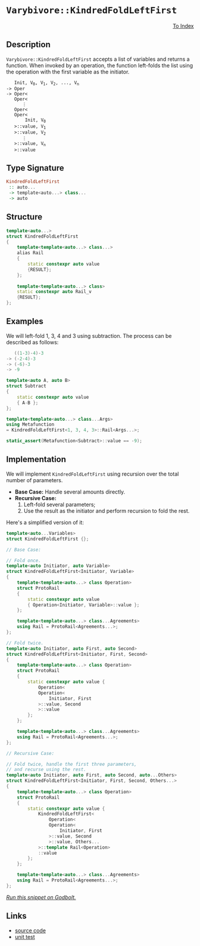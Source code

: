 <!-- Copyright 2024 Feng Mofan
SPDX-License-Identifier: Apache-2.0 -->

# `Varybivore::KindredFoldLeftFirst`

<p style='text-align: right;'><a href="../../../facilities/metafunctions.md#varybivore-kindred-fold-left-first">To Index</a></p>

## Description

`Varybivore::KindredFoldLeftFirst` accepts a list of variables and returns a function.
When invoked by an operation, the function left-folds the list using the operation with the first variable as the initiator.

<pre><code>   Init, V<sub>0</sub>, V<sub>1</sub>, V<sub>2</sub>, ..., V<sub>n</sub>
-> Oper
-> Oper&lt;
   Oper&lt;
      &vellip;
   Oper&lt;
   Oper&lt;
       Init, V<sub>0</sub>
   &gt;::value, V<sub>1</sub>
   &gt;::value, V<sub>2</sub>
      &vellip;
   &gt;::value, V<sub>n</sub>
   &gt;::value</code></pre>

## Type Signature

```Haskell
KindredFoldLeftFirst
 :: auto...
 -> template<auto...> class...
 -> auto
```

## Structure

```C++
template<auto...>
struct KindredFoldLeftFirst
{
    template<template<auto...> class...>
    alias Rail
    {
        static constexpr auto value
        {RESULT};
    };
        
    template<template<auto...> class>
    static constexpr auto Rail_v 
    {RESULT};
};
```

## Examples

We will left-fold 1, 3, 4 and 3 using subtraction.
The process can be described as follows:

```C++
   ((1-3)-4)-3
-> (-2-4)-3
-> (-6)-3
-> -9
```

```C++
template<auto A, auto B>
struct Subtract
{
    static constexpr auto value
    { A-B };
};

template<template<auto...> class...Args>
using Metafunction 
= KindredFoldLeftFirst<1, 3, 4, 3>::Rail<Args...>;

static_assert(Metafunction<Subtract>::value == -9);
```

## Implementation

We will implement `KindredFoldLeftFirst` using recursion over the total number of parameters.

- **Base Case:** Handle several amounts directly.
- **Recursive Case:**
  1. Left-fold several parameters;
  2. Use the result as the initiator and perform recursion to fold the rest.

Here's a simplified version of it:

```C++
template<auto...Variables>
struct KindredFoldLeftFirst {};

// Base Case:

// Fold once.
template<auto Initiator, auto Variable>
struct KindredFoldLeftFirst<Initiator, Variable>
{
    template<template<auto...> class Operation>
    struct ProtoRail
    {
        static constexpr auto value 
        { Operation<Initiator, Variable>::value };
    };

    template<template<auto...> class...Agreements>
    using Rail = ProtoRail<Agreements...>;
};

// Fold twice.
template<auto Initiator, auto First, auto Second>
struct KindredFoldLeftFirst<Initiator, First, Second>
{
    template<template<auto...> class Operation>
    struct ProtoRail
    {
        static constexpr auto value {
            Operation<
            Operation<
                Initiator, First
            >::value, Second
            >::value
        };
    };

    template<template<auto...> class...Agreements>
    using Rail = ProtoRail<Agreements...>;
};

// Recursive Case:

// Fold twice, handle the first three parameters,
// and recurse using the rest.
template<auto Initiator, auto First, auto Second, auto...Others>
struct KindredFoldLeftFirst<Initiator, First, Second, Others...>
{
    template<template<auto...> class Operation>
    struct ProtoRail
    {
        static constexpr auto value {
            KindredFoldLeftFirst<
                Operation<
                Operation<
                    Initiator, First
                >::value, Second
                >::value, Others...
            >::template Rail<Operation>
            ::value
        };
    };

    template<template<auto...> class...Agreements>
    using Rail = ProtoRail<Agreements...>;
};
```

[*Run this snippet on Godbolt.*](https://godbolt.org/#z:OYLghAFBqd5QCxAYwPYBMCmBRdBLAF1QCcAaPECAMzwBtMA7AQwFtMQByARg9KtQYEAysib0QXACx8BBAKoBnTAAUAHpwAMvAFYTStJg1DIApACYAQuYukl9ZATwDKjdAGFUtAK4sGIAKxmpK4AMngMmAByPgBGmMQgABzSAA6oCoRODB7evgFBaRmOAmER0SxxCcm2mPbFDEIETMQEOT5%2BgTV1WY3NBKVRsfFJ0gpNLW15nWN9A%2BWVIwCUtqhexMjsHASYLCkG2yYAzG5MXkQAdJcAas14TDH0CkfYJhoAgmPEXg4A1ADS4XQxEw6AAYp50CFMFQCKC8MQxj8TAB2KzIgAiRys71ebwA9HifhYmEoficlCBcbiCT9wbR0D8BBtzrjtrt9pgjiczqgfgBJBiZJhEMg/U5EH43Yh3B6cw4vd6fb4Ef6A4FgiFQmFwhEELkCoUi0iS273ejPKmo3E/G0/Nl7YVytz2jlc8WoS4s%2BU/ZAGBQKH4AeRS8WFWQt71tPyVv2UxFQRAASkw6NbbSjsW8o1GZo5kD6BGNMKoUsQxTyfgA3MReTBIyPZm0ZoMh4hhgT6wWOYUkY1SmXm%2BUgEDV7x1lGYw6ZqMTrFUhs2l2OrlLg7Hd2e54%2Bv0KT1vYDAnaMAhPeVpm1eDJGH7JuhIw7on5xhOoW%2B0Ln7w9sQS7y4WqeWpOmbUoSdIMgQADueDMqyOwOmu3ISga3ZGuWEo6mMxruj8QiYGgDDoBGHwEF8vwAgR6pgVqsLwmMnaGr2tK0QQxq4fhhFnjiVoLnacGuscq5Ohuf7er6JIBsGob1EROYkcqT7xkmKbvjxGbntmubQQWDBFiWZbYaOtZItxWaNtmklttJxzqWZLZSeG1k8bZUbIXcqEYXqTlmc8w6GZgrF4QIhFeY2PkjjWnIhcZQHqbOAE4jxgkrnxy7rjym6iTue4HpgR4/jJtqXuEwA3sp96Ps%2BSmpscn65d%2BJ4ZS88VvHFwHvDSiZ4WsGSVnW5LsPO%2BKgRCdpQRsxoIIY6D0HaCB1jQuqzYePwpM0rCYNsCKkCBYoET8wLIN1dZFdeBBzftmBjCy7xJWlSFdm5jHYR5WEVmxQWvRclyBmd8SngqxGkSq5FAiCVHQjRur0ShjEvThgUEcaP1zQijWWtOtq3c6KUIcJXrYNu4l2ZZDkA7JQMKS%2Bb6xSZtmafm%2BG6aWaG8n5xkY85qoUWDmoQx5XI2ZzxPtgwAtRbZFki2LplC2Zrk9qK/Pi95Q7hWOAXsYLnNhX5SO/ajf7K02quCaV1VuJLVlk0LvkRVr0VzqpGKOy1iU406WN41uYn%2BtlX7Hv96knSVb7lZTVXvjVOV5Q1IlNcBzvNdSABUqdp%2BnGd4inac/AAKpdJ4/OnWftRnZfF4N5iHOEvpeFg95uPhGwpCeRGweyqWIbybyfbyVicYD8lCF4MQkUwDjo%2Bp9PaUz%2BkVn5NMWD8bwALRL61gEu%2B38Ee%2B7brpXHhO%2B5cbzEMAgfvMHPwALIbUwVBeAwDhZPWLUPlzoMavS1H88cXDGocY00gfiHDCtTGqZ9fz4y3oqJoeYAD64l4gEAgLfJoD8n5WTcMPUebYJ6qzZkcScj4V4AE5FhYg4MsWgnB/C8D8BwLQpBUCcDcNYaw0ZVjrHHGYQ4PBSAEE0FQ5YABrAIkhzgaEkFwZEhwND%2BA0GYAAbEoswiREj6E4JIXgLAJAaA0KQBhTCWEcF4AoEABjBGMKoaQOAsAYCIBAKsAgKQzjkEoGgXYdB4iRHWpwVQiQlEryUZIH4wBkD5ikOcMwvAQSEBIHgdAeh%2BCCBEGIdgUgZCCEUCodQ1jSC6H/hBNsKROA8GobQ%2BhQjmGcEDGcVxKpUBUB%2BAEoJISwkRJ%2BFEswPwIAeC8fQMsVcuCLF4FYrQywIBIE8SkbxZAKAQBmXMkAwApBBBoLQTa5iIAxGqTEcIzQACeZTeD7OYMQQ5gYYjaDwlY/hnj6qBgYLQY5%2BSsAxC8MAE4tBaDmO4LwLALBDDAHEG8%2BEty8C9T%2BUw4sXVtgnPIIIWo1TaB4BiG2C5HgsDVJIngXR/zSC9WIDEdImB0Q7GBaiowQjlhUAMOfK4eBMAQUkgw/hKThCiHEJkjlOS1DVMKfoYFKB2GWH0Gi8xkBlioBblkP5K8xgcXRKYSw1gzDGKJdKLAkqIDLDsBC5wEBXCTD8P/UI4RBgVGGP/QomQBAmr0La%2BocwhgJH/vq5%2BAhegTE8O0PQHr6jev6Ba%2BY1rbDjFaL6vI7qI0uqtW6vVXCNgSAqRwOhhjqkmJaYE4JoTwmRIkT0iAuB4lDN4SMsZNLlhzSYFgBIurSBiMkIcc4pDDjIkkFIswkglH6P8Eo0hmiODaNILovh5wlFcCUYkUhiQp3%2BGkf4NtSiM35JMWYixAiaW2IcVMpx9S3ELKWYM3xbBODNBYJWZEK8mCE2vFwUh5wuCSNifgEUiTkmyDSdy6QvKlD8vyboIIxSmClP%2Bam9NRjeAmLqS4s4jJmkXqvTeu9JUH1Pskb0/pszBlIl4WYUZW7rGTOmagAZ8R3GLLIzh4YSHr1iSMA%2BrgBiNlbMoLs/JZyjkIq4xcq5NyHAIoeceJ5LzqnvM%2Bd835CLAWUs2Ew/AB1HBQuqbCw68KCXhG2DQ/JqL0VHKxfJsZ0p8X8KJSSpQ5KgVGCpaAYjfB6UKEZcy1lCKOXfoyb%2B2QfK8lMKA0K6lKqrBir0zq6VsrCycAVQQJVQW1UaviFqy68A9W1ANX4I1BEHVmoInGhYNr0h2uyFG01pAnVZDy2GgNPQI3Za6OloNlW3Xhr6HVmYLQmsppWGsZNIyh2QczZwMUxBL3XtvQxtDj7n0aF6SWkUeG%2BGEfGcI0gNa62UFTSOsdj6pHIiXciWRkhu0hP/lBmppjbCbuW5M3dSBnENMo8enxfiOAXvaSwBQlZ8yVnQxyMYr7S0fv/u5rlnmsnyH/b5nQIBAEgbA%2BU/rVS121IPY0xDI33ufe%2B79x0iI%2BnUbmQtw4S3t17qe/MjxBPBkjmQCkFI8CfukPgX9ggiCMe/roGxnZeyDkXJ47zy51zblCbI4855ryFOYA%2BV8sQ0mCWyZs0Z0gimIUqfyWps4mx%2BFaeRbptFGLDmGZxSZhF5nSVWcpcVbddKmAMqZSykMbLeAg/SRILz2TIcCphwF4woqbChZS8wiLOlOB4kVSK1Vlh1XQc1Yk5LUr6ueoy8akrehzVlFdY6wr9Q6vlZKCGzP7q0tJ6DW14vgbY0F/jf62rqeY2zCr/lxNPWMkQaR8Yobb3Qkfa%2B1WHH2w8dzZIAtitRGJnVswLW4YDadNbZAGYR9hxDj%2BAUdI/RS/kTTtXR3i75jLFVsbSASQ/hW3%2BESMo0hkhSGyPbVwQBOnDjt%2Bg5wStxHU0xO38/i713lhEoyM4SQIAA%3D%3D%3D)

## Links

- [source code](../../../../conceptrodon/varybivore/kindred_fold_left_first.hpp)
- [unit test](../../../../tests/unit/metafunctions/varybivore/kindred_fold_left_first.test.hpp)
